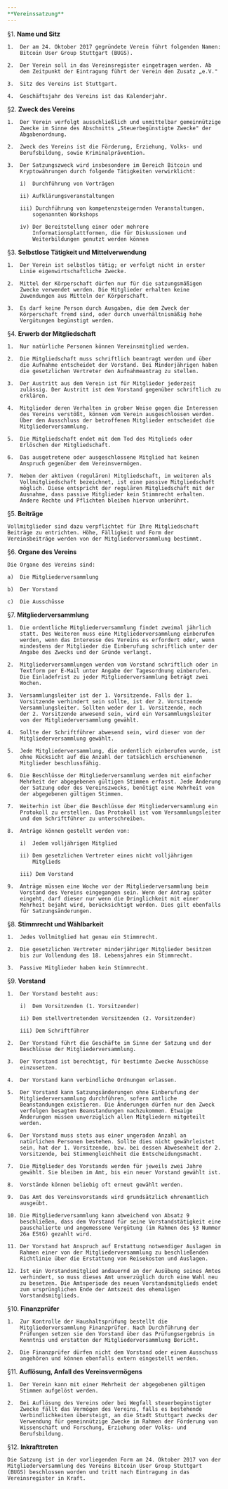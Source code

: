 ```yaml
---
**Vereinssatzung**
---
```



§1.  **Name und Sitz**

    1.  Der am 24. Oktober 2017 gegründete Verein führt folgenden Namen:
        Bitcoin User Group Stuttgart (BUGS).

    2.  Der Verein soll in das Vereinsregister eingetragen werden. Ab
        dem Zeitpunkt der Eintragung führt der Verein den Zusatz „e.V."

    3.  Sitz des Vereins ist Stuttgart.

    4.  Geschäftsjahr des Vereins ist das Kalenderjahr.

§2.  **Zweck des Vereins**

    1.  Der Verein verfolgt ausschließlich und unmittelbar gemeinnützige
        Zwecke im Sinne des Abschnitts „Steuerbegünstigte Zwecke" der
        Abgabenordnung.

    2.  Zweck des Vereins ist die Förderung, Erziehung, Volks- und
        Berufsbildung, sowie Kriminalprävention.

    3.  Der Satzungszweck wird insbesondere im Bereich Bitcoin und
        Kryptowährungen durch folgende Tätigkeiten verwirklicht:

        i)  Durchführung von Vorträgen

        ii) Aufklärungsveranstaltungen

        iii) Durchführung von kompetenzsteigernden Veranstaltungen,
            sogenannten Workshops

        iv) Der Bereitstellung einer oder mehrere
            Informationsplattformen, die für Diskussionen und
            Weiterbildungen genutzt werden können

§3.  **Selbstlose Tätigkeit und Mittelverwendung**

    1.  Der Verein ist selbstlos tätig; er verfolgt nicht in erster
        Linie eigenwirtschaftliche Zwecke.

    2.  Mittel der Körperschaft dürfen nur für die satzungsmäßigen
        Zwecke verwendet werden. Die Mitglieder erhalten keine
        Zuwendungen aus Mitteln der Körperschaft.

    3.  Es darf keine Person durch Ausgaben, die dem Zweck der
        Körperschaft fremd sind, oder durch unverhältnismäßig hohe
        Vergütungen begünstigt werden.

   
§4.  **Erwerb der Mitgliedschaft**

    1.  Nur natürliche Personen können Vereinsmitglied werden.

    2.  Die Mitgliedschaft muss schriftlich beantragt werden und über
        die Aufnahme entscheidet der Vorstand. Bei Minderjährigen haben
        die gesetzlichen Vertreter den Aufnahmeantrag zu stellen.

    3.  Der Austritt aus dem Verein ist für Mitglieder jederzeit
        zulässig. Der Austritt ist dem Vorstand gegenüber schriftlich zu
        erklären.

    4.  Mitglieder deren Verhalten in grober Weise gegen die Interessen
        des Vereins verstößt, können vom Verein ausgeschlossen werden.
        Über den Ausschluss der betroffenen Mitglieder entscheidet die
        Mitgliederversammlung.

    5.  Die Mitgliedschaft endet mit dem Tod des Mitglieds oder
        Erlöschen der Mitgliedschaft.

    6.  Das ausgetretene oder ausgeschlossene Mitglied hat keinen
        Anspruch gegenüber dem Vereinsvermögen.

    7.  Neben der aktiven (regulären) Mitgliedschaft, im weiteren als
        Vollmitgliedschaft bezeichnet, ist eine passive Mitgliedschaft
        möglich. Diese entspricht der regulären Mitgliedschaft mit der
        Ausnahme, dass passive Mitglieder kein Stimmrecht erhalten.
        Andere Rechte und Pflichten bleiben hiervon unberührt.

§5.  **Beiträge**

    Vollmitglieder sind dazu verpflichtet für Ihre Mitgliedschaft
    Beiträge zu entrichten. Höhe, Fälligkeit und Form der
    Vereinsbeiträge werden von der Mitgliederversammlung bestimmt.

§6.  **Organe des Vereins**

    Die Organe des Vereins sind:

    a)  Die Mitgliederversammlung

    b)  Der Vorstand

    c)  Die Ausschüsse

§7.  **Mitgliederversammlung**

    1.  Die ordentliche Mitgliederversammlung findet zweimal jährlich
        statt. Des Weiteren muss eine Mitgliederversammlung einberufen
        werden, wenn das Interesse des Vereins es erfordert oder, wenn
        mindestens der Mitglieder die Einberufung schriftlich unter der
        Angabe des Zwecks und der Gründe verlangt.

    2.  Mitgliederversammlungen werden vom Vorstand schriftlich oder in
        Textform per E-Mail unter Angabe der Tagesordnung einberufen.
        Die Einladefrist zu jeder Mitgliederversammlung beträgt zwei
        Wochen.

    3.  Versammlungsleiter ist der 1. Vorsitzende. Falls der 1.
        Vorsitzende verhindert sein sollte, ist der 2. Vorsitzende
        Versammlungsleiter. Sollten weder der 1. Vorsitzende, noch
        der 2. Vorsitzende anwesend sein, wird ein Versammlungsleiter
        von der Mitgliederversammlung gewählt.

    4.  Sollte der Schriftführer abwesend sein, wird dieser von der
        Mitgliederversammlung gewählt.

    5.  Jede Mitgliederversammlung, die ordentlich einberufen wurde, ist
        ohne Rücksicht auf die Anzahl der tatsächlich erschienenen
        Mitglieder beschlussfähig.

    6.  Die Beschlüsse der Mitgliederversammlung werden mit einfacher
        Mehrheit der abgegebenen gültigen Stimmen erfasst. Jede Änderung
        der Satzung oder des Vereinszwecks, benötigt eine Mehrheit von
        der abgegebenen gültigen Stimmen.

    7.  Weiterhin ist über die Beschlüsse der Mitgliederversammlung ein
        Protokoll zu erstellen. Das Protokoll ist vom Versammlungsleiter
        und dem Schriftführer zu unterschreiben.

    8.  Anträge können gestellt werden von:

        i)  Jedem volljährigen Mitglied

        ii) Dem gesetzlichen Vertreter eines nicht volljährigen
            Mitglieds

        iii) Dem Vorstand

    9.  Anträge müssen eine Woche vor der Mitgliederversammlung beim
        Vorstand des Vereins eingegangen sein. Wenn der Antrag später
        eingeht, darf dieser nur wenn die Dringlichkeit mit einer
        Mehrheit bejaht wird, berücksichtigt werden. Dies gilt ebenfalls
        für Satzungsänderungen.

§8.  **Stimmrecht und Wählbarkeit**

    1.  Jedes Vollmitglied hat genau ein Stimmrecht.

    2.  Die gesetzlichen Vertreter minderjähriger Mitglieder besitzen
        bis zur Vollendung des 18. Lebensjahres ein Stimmrecht.

    3.  Passive Mitglieder haben kein Stimmrecht.

§9.  **Vorstand**

    1.  Der Vorstand besteht aus:

        i)  Dem Vorsitzenden (1. Vorsitzender)

        ii) Dem stellvertretenden Vorsitzenden (2. Vorsitzender)

        iii) Dem Schriftführer

    2.  Der Vorstand führt die Geschäfte im Sinne der Satzung und der
        Beschlüsse der Mitgliederversammlung.

    3.  Der Vorstand ist berechtigt, für bestimmte Zwecke Ausschüsse
        einzusetzen.

    4.  Der Vorstand kann verbindliche Ordnungen erlassen.

    5.  Der Vorstand kann Satzungsänderungen ohne Einberufung der
        Mitgliederversammlung durchführen, sofern amtliche
        Beanstandungen existieren. Die Änderungen dürfen nur den Zweck
        verfolgen besagten Beanstandungen nachzukommen. Etwaige
        Änderungen müssen unverzüglich allen Mitgliedern mitgeteilt
        werden.

    6.  Der Vorstand muss stets aus einer ungeraden Anzahl an
        natürlichen Personen bestehen. Sollte dies nicht gewährleistet
        sein, hat der 1. Vorsitzende, bzw. bei dessen Abwesenheit der 2.
        Vorsitzende, bei Stimmengleichheit die Entscheidungsmacht.

    7.  Die Mitglieder des Vorstands werden für jeweils zwei Jahre
        gewählt. Sie bleiben im Amt, bis ein neuer Vorstand gewählt ist.

    8.  Vorstände können beliebig oft erneut gewählt werden.

    9.  Das Amt des Vereinsvorstands wird grundsätzlich ehrenamtlich
        ausgeübt.

    10. Die Mitgliederversammlung kann abweichend von Absatz 9
        beschließen, dass dem Vorstand für seine Vorstandstätigkeit eine
        pauschalierte und angemessene Vergütung (im Rahmen des §3 Nummer
        26a EStG) gezahlt wird.

    11. Der Vorstand hat Anspruch auf Erstattung notwendiger Auslagen im
        Rahmen einer von der Mitgliederversammlung zu beschließenden
        Richtlinie über die Erstattung von Reisekosten und Auslagen.

    12. Ist ein Vorstandsmitglied andauernd an der Ausübung seines Amtes
        verhindert, so muss dieses Amt unverzüglich durch eine Wahl neu
        zu besetzen. Die Amtsperiode des neuen Vorstandsmitglieds endet
        zum ursprünglichen Ende der Amtszeit des ehemaligen
        Vorstandsmitglieds.

§10. **Finanzprüfer**

    1.  Zur Kontrolle der Haushaltsprüfung bestellt die
        Mitgliederversammlung Finanzprüfer. Nach Durchführung der
        Prüfungen setzen sie den Vorstand über das Prüfungsergebnis in
        Kenntnis und erstatten der Mitgliederversammlung Bericht.

    2.  Die Finanzprüfer dürfen nicht dem Vorstand oder einem Ausschuss
        angehören und können ebenfalls extern eingestellt werden.

§11. **Auflösung, Anfall des Vereinsvermögens**

    1.  Der Verein kann mit einer Mehrheit der abgegebenen gültigen
        Stimmen aufgelöst werden.

    2.  Bei Auflösung des Vereins oder bei Wegfall steuerbegünstigter
        Zwecke fällt das Vermögen des Vereins, falls es bestehende
        Verbindlichkeiten übersteigt, an die Stadt Stuttgart zwecks der
        Verwendung für gemeinnützige Zwecke im Rahmen der Förderung von
        Wissenschaft und Forschung, Erziehung oder Volks- und
        Berufsbildung.

§12. **Inkrafttreten**

    Die Satzung ist in der vorliegenden Form am 24. Oktober 2017 von der
    Mitgliederversammlung des Vereins Bitcoin User Group Stuttgart
    (BUGS) beschlossen worden und tritt nach Eintragung in das
    Vereinsregister in Kraft.




